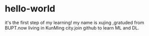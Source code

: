 # hello-world
it's the first step of my learning!
my name is xujing ,gratuded from BUPT.now living in KunMing city.join github to learn ML and DL.
